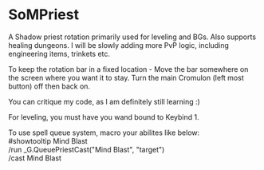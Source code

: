 # SoMPriest
A Shadow priest rotation primarily used for leveling and BGs. Also supports healing dungeons. I will be slowly adding more PvP logic, including engineering items, trinkets etc.

To keep the rotation bar in a fixed location - Move the bar somewhere on the screen where you want it to stay. Turn the main Cromulon (left most button) off then back on.

You can critique my code, as I am definitely still learning :)

For leveling, you must have you wand bound to Keybind 1.

To use spell queue system, macro your abilites like below:<br>
#showtooltip Mind Blast<br>
/run _G.QueuePriestCast("Mind Blast", "target")<br>
/cast Mind Blast
